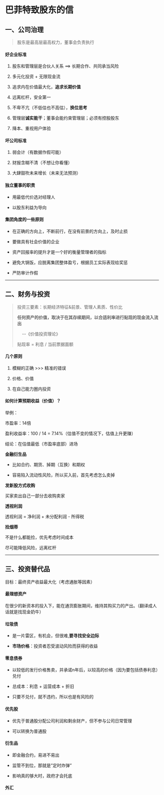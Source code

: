 # 

# 巴菲特致股东的信

## 一、公司治理

> 股东是最高层最高权力，董事会负责执行

#### 好企业标准

1. 股东和管理层是合伙人关系 ==> 长期合作、共同承当风险

2. 多元化投资 + 无限现金流

3. 追求内在价值最大化，**追求长期价值**

4. 远离杠杆，安全第一

5. 不卑不亢（不低估也不高估），**换位思考**

6. 管理层**诚实能干**；董事会能约束管理层；必须有控股股东

7. 降本、重视用户体验

#### 坏公司标准

1. 弱会计（有数据作假可能）

2. 财报含糊不清（不想让你看懂）

3. 大肆鼓吹未来增长（未来无法预测）

#### 独立董事的职责

- 用最低代价选对经理人

- 以股东利益为导向

#### 集团角度的一些原则

- 在正确的方向上，不断前行，在没有前景的方向上，及时止损

- 要做具有社会价值的企业

- 资产回报率的提升才是一个好的衡量管理者的指标

- 避免大锅饭，应脱离集团整体盈亏，根据员工实际表现给奖惩

- 严防审计作假

---

## 二、财务与投资

> 投资三要素：长期经济特征&前景、管理人素质、性价比
> 
> **任何资产的价值，取决于在其存续期间，以合适利率进行贴现的现金流入流出**
> 
>     --《价值投资理论》
> 
> 贴现率 = 利息 / 当前票据面额

#### 几个原则

1. 模糊的正确 >>> 精准的错误

2. 价格、价值

3. 在自己能力圈内投资

#### 如何计算预期收益（价值）？

举例：

市盈率：14倍

盈利收益率：100 / 14 = 7.14%（估值不变的情况下，估值上升更赚）

结论：在估值最低（市盈率底部）进场

**金融衍生品**

- 比如合约、期货、掉期（互换）和期权

- 容易陷入流动性风险，所以买入前，首先考虑怎么卖掉

**发新股方式收购**

买家卖出自己一部分去收购卖家

**透视利润**

透视利润 = 净利润 + 未分配利润 - 所得税

**捡烟蒂**

不是什么都能捡，优先考虑时间成本

尽可能降低风险，远离杠杆

---

## 三、投资替代品

目标：最终资产收益最大化（考虑通胀等因素）

#### 最理想资产

在很少的新资本的投入下，能在通货膨胀期间，维持其购买力的产出。（翻译成人话就是找现金奶牛）

#### 垃圾债

- 是一片雷区，有机会，但很难,**要寻找安全边际**

- **市场价格**：投资者忍受波动风险而获得的收益

#### 零息债券

- 以较低的发行价格售卖，并承诺n年后，以较高的价格（因为要包括债券利息）兑付

- 总成本：利息 + 运营成本 + 折旧

- 只要不兑付，就不违约，所以也是有风险的

#### 优先股

- 优先于普通股分配公司利润和剩余财产，但不参与公司日常管理

- 可以转换为普通股

#### 衍生品

- 即金融合约，易进不易出

- 监管不到位，那就是”定时炸弹”

- 影响真的够大时，政府才会托底

#### 外汇
